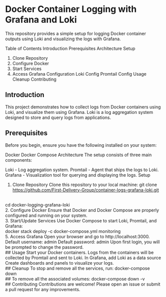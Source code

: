 # Docker Container Logging with Grafana and Loki
This repository provides a simple setup for logging Docker container outputs using Loki and visualizing the logs with Grafana.

Table of Contents
Introduction
Prerequisites
Architecture
Setup
1. Clone Repository
2. Configure Docker
3. Start Services
4. Access Grafana
Configuration
Loki Config
Promtail Config
Usage
Cleanup
Contributing

## Introduction
This project demonstrates how to collect logs from Docker containers using Loki, and visualize them using Grafana. Loki is a log aggregation system designed to store and query logs from applications.

## Prerequisites
Before you begin, ensure you have the following installed on your system:

Docker
Docker Compose
Architecture
The setup consists of three main components:

Loki - Log aggregation system.
Promtail - Agent that ships the logs to Loki.
Grafana - Visualization tool for querying and displaying the logs.
Setup
1. Clone Repository
Clone this repository to your local machine:
git clone https://github.com/First-Delivery-Group/container-logs-grafana-loki.git
<br/>
cd docker-logging-grafana-loki
<br/>
2. Configure Docker
Ensure that Docker and Docker Compose are properly configured and running on your system.
<br/>
3. Start/Update Services
Use Docker Compose to start Loki, Promtail, and Grafana:
<br/>
docker stack deploy -c docker-compose.yml monitoring
<br/>
5. Access Grafana
Open your browser and go to http://localhost:3000.
Default username: admin
Default password: admin
Upon first login, you will be prompted to change the password.
<br/>
## Usage Start your Docker containers.
Logs from the containers will be collected by Promtail and sent to Loki.
In Grafana, add Loki as a data source
Create dashboards and panels to visualize your logs.
<br/>
## Cleanup
To stop and remove all the services, run:
docker-compose down
<br/>
## To remove all the associated volumes:
docker-compose down -v
<br/>
## Contributing
Contributions are welcome! Please open an issue or submit a pull request for any improvements.
